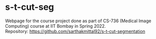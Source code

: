 # s-t-cut-seg

Webpage for the course project done as part of CS-736 (Medical Image Computing) course at IIT Bombay in Spring 2022.  
Repository: https://github.com/sarthakmittal92/s-t-cut-segmentation